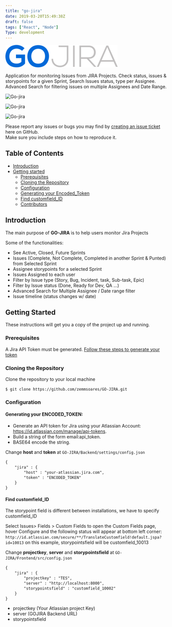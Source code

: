 ```yaml
---
title: "go-jira"
date: 2019-03-20T15:49:38Z
draft: false
tags: ["React", "Node"]
Type: development
---
```


<img src="https://github.com/zemmsoares/GO-JIRA/blob/master/FrontEnd/src/img/logo.png" width="350"/>

Application for monitoring Issues from JIRA Projects. Check status, issues & storypoints for a given Sprint, Search Issues status, type per Assignee. Advanced Search for filtering issues on multiple Assignees and Date Range.

![Go-jira](/projects/go-jira/index.png)

![Go-jira](/projects/go-jira/advanced_filters.png)

![Go-jira](/projects/go-jira/storypoints_sprint.png)



Please report any issues or bugs you may find by [creating an issue ticket](https://github.com/zemmsoares/GO-JIRA/issues/new) here on GitHub.  
Make sure you include steps on how to reproduce it.

## Table of Contents

- [Introduction](#introduction)
- [Getting started](#getting-started)
  - [Prerequisites](#prerequisites)
  - [Cloning the Repository](#cloning-the-repository)
  - [Configuration](#configuration)
  - [Generating your Encoded_Token](#generating-your-encoded_token)
  - [Find customfield_ID](#find-customfield_id)
  - [Contributors](#contributors)

## Introduction

The main purpose of **GO-JIRA** is to help users monitor Jira Projects

Some of the functionalities:

- See Active, Closed, Future Sprints
- Issues (Complete, Not Complete, Completed in another Sprint & Punted) from Selected Sprint
- Assignee storypoints for a selected Sprint
- Issues Assigned to each user
- Filter by Issue type (Story, Bug, Incident, task, Sub-task, Epic)
- Filter by Issue status (Done, Ready for Dev, QA ...)
- Advanced Search for Multiple Assignee / Date range filter
- Issue timeline (status changes w/ date)

## Getting Started

These instructions will get you a copy of the project up and running.

### Prerequisites

A Jira API Token must be generated. [Follow these steps to generate your token](https://developer.atlassian.com/cloud/jira/platform/jira-rest-api-basic-authentication/)

### Cloning the Repository

Clone the repository to your local machine

```
$ git clone https://github.com/zemmsoares/GO-JIRA.git
```

### Configuration

#### Generating your ENCODED_TOKEN:

- Generate an API token for Jira using your Atlassian Account: https://id.atlassian.com/manage/api-tokens.
- Build a string of the form email:api_token.
- BASE64 encode the string.

Change **host** and **token** at `GO-JIRA/Backend/settings/config.json`

```
{
	"jira" : {
		"host" : "your-atlassian.jira.com",
		"token" : "ENCODED_TOKEN"
	}
}
```

#### Find customfield_ID

The storypoint field is different between installations, we have to specify customfield_ID

Select Issues> Fields > Custom Fields to open the Custom Fields page, hover Configure and the following status will appear at bottom left corner:
`http://id.atlassian.com/secure/**/TranslateCustomfield!default.jspa?id=10013`
on this example, storypointsfield will be customfield_10013

Change **projectkey**, **server** and **storypointsfield** at `GO-JIRA/Frontend/src/config.json`

```
{
	"jira" : {
		"projectkey" : "TES",
		"server" : "http://localhost:8000",
		"storypointsfield" : "customfield_10002"
	}
}
```

- projectkey (Your Atlassian project Key)
- server (GOJIRA Backend URL)
- storypointsfield
